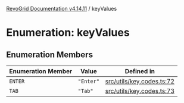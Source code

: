 [RevoGrid Documentation v4.14.11](README.md) / keyValues

# Enumeration: keyValues

## Enumeration Members

| Enumeration Member | Value | Defined in |
| ------ | ------ | ------ |
| `ENTER` | `"Enter"` | [src/utils/key.codes.ts:72](https://github.com/revolist/revogrid/blob/8390153a63782c6f2a806fb42e5983525eb9dc87/src/utils/key.codes.ts#L72) |
| `TAB` | `"Tab"` | [src/utils/key.codes.ts:73](https://github.com/revolist/revogrid/blob/8390153a63782c6f2a806fb42e5983525eb9dc87/src/utils/key.codes.ts#L73) |
